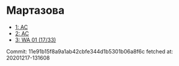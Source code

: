 # Мартазова
- [1: AC](1.md)
- [2: AC](2.md)
- [3: WA 01 (17/33)](3.md)

Commit: 11e91b15f8a9a1ab42cbfe344d1b5301b06a8f6c
 fetched at: 20201217-131608
